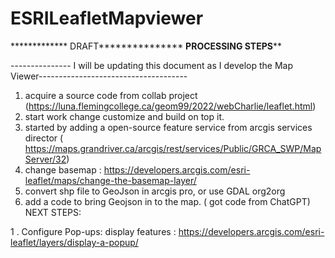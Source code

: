 # ESRILeafletMapviewer

************* DRAFT***************
****************************PROCESSING STEPS******************************

--------------- I will be updating this document as I develop the Map Viewer-------------------------------------




1) acquire a source code from collab project (https://luna.flemingcollege.ca/geom99/2022/webCharlie/leaflet.html)
2) start work change customize and build on top it.
3) started by adding a  open-source feature service from arcgis  services director ( https://maps.grandriver.ca/arcgis/rest/services/Public/GRCA_SWP/MapServer/32)
4) change basemap : https://developers.arcgis.com/esri-leaflet/maps/change-the-basemap-layer/
5) convert shp file to GeoJson in arcgis pro, or use GDAL org2org
6) add a code to bring Geojson in to the map.  ( got code from ChatGPT)
NEXT STEPS: 

1 . Configure Pop-ups: display features : https://developers.arcgis.com/esri-leaflet/layers/display-a-popup/
